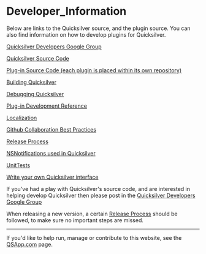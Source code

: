 # Developer\_Information

Below are links to the Quicksilver source, and the plugin source. You can also find information on how to develop plugins for Quicksilver.

[Quicksilver Developers Google Group](http://groups.google.com/group/quicksilver---development)

[Quicksilver Source Code](https://github.com/quicksilver/Quicksilver)

[Plug-in Source Code (each plugin is placed within its own repository)](https://github.com/quicksilver/)

[Building Quicksilver](https://docs.qsapp.com/documentation/Building\_Quicksilver)

[Debugging Quicksilver](https://docs.qsapp.com/documentation/Debugging\_Quicksilver)

[Plug-in Development Reference](https://github.com/quicksilver/PluginDevelopmentReference/blob/master/QuicksilverPlug-inReference.md)

[Localization](https://docs.qsapp.com/documentation/Localization)

[Github Collaboration Best Practices](https://docs.qsapp.com/documentation/Github)

[Release Process](https://docs.qsapp.com/documentation/Release\_Process)

[NSNotifications used in Quicksilver](https://docs.qsapp.com/documentation/Notifications)

[UnitTests](https://docs.qsapp.com/documentation/UnitTests)

[Write your own Quicksilver interface](https://web.archive.org/web/20111206165104/http://lipidity.com/apple/quicksilver-interface-tutorial)

If you've had a play with Quicksilver's source code, and are interested in helping develop Quicksilver then please post in the [Quicksilver Developers Google Group](http://groups.google.com/group/quicksilver---development)

When releasing a new version, a certain [Release Process](https://docs.qsapp.com/documentation/Release\_Process) should be followed, to make sure no important steps are missed.

***

If you'd like to help run, manage or contribute to this website, see the [QSApp.com](QSApp.com) page.
